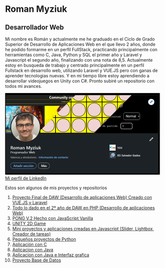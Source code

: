 # Roman Myziuk
## Desarrollador Web

Mi nombre es Román y actualmente me he graduado en el Ciclo de Grado Superior de Desarrollo de Aplicaciones Web en el que llevo 2 años, donde he podido formarme en un perfil FullStack, practicando principalmente con herramientas como C, Java, Python y SQL el primer año y Laravel y Javascript el segundo año, finalizando con una nota de 8,5. Actualmente estoy en busqueda de trabajo y centrado principalmente en un perfil Fullstack en desarrollo web, utilizando Laravel y VUE.JS pero con ganas de aprender tecnologias nuevas. Y en mi tiempo libre estoy aprendiendo a desarrollar videojuegos en Unity con C#. Pronto subiré un repositorio con todos mi avances.


![Linkedin page](https://github.com/Ro0oman/Ro0oman/blob/main/Captura.PNG)
[Mi perfil de LinkedIn](https://www.linkedin.com/in/roman-myziuk/)


Estos son algunos de mis proyectos y repositorios

1. [Proyecto Final de DAW (Desarrollo de aplicaciones Web) Creado con VUE.JS y Laravel](https://github.com/Ro0oman/Proyecto-TFG-Roman)
2. [Todo lo dado en el 2º año de DAW en PHP (Desarrollo de aplicaciones Web)](https://github.com/Ro0oman/CFGS-2-DAW)
3. [PONG V.2 Hecho con JavaScript Vanilla](https://github.com/Ro0oman/PONG-V2)
4. [UNITY 2D Game](https://github.com/Ro0oman/MyFirst2DGame)
5. [Mini proyectos y aplicaciones creadas en Javascript (Slider, Lightbox, Creador de tareas)](https://github.com/Ro0oman/JSProjects)
6. [Pequeños proyectos de Python](https://github.com/Ro0oman/PythonProjects)
7. [Aplicación con C](https://github.com/Ro0oman/C_Projects)
8. [Aplicacion con Java](https://github.com/Ro0oman/JavaPOO)
9. [Aplicacion con Java e Interfaz grafica](https://github.com/Ro0oman/JavaInterfaceExercise)
10. [Proyecto Base de Datos](https://github.com/Ro0oman/DBProyect)


              
